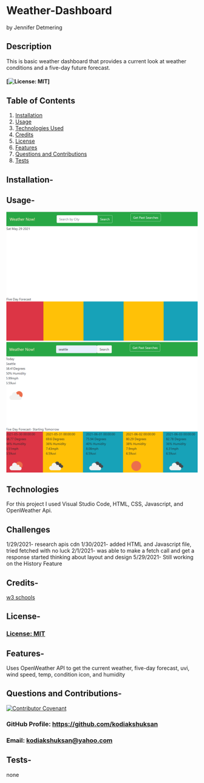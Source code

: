 # Weather-Dashboard

by Jennifer Detmering

## Description

This is basic weather dashboard that provides a current look at weather conditions and a five-day future forecast.

#### [![License: MIT](https://img.shields.io/badge/License-MIT-yellow.svg)]

## Table of Contents

1. [Installation](#installation)
2. [Usage](#usage)
3. [Technologies Used](#technologies_used)
4. [Credits](#credits)
5. [License](#license)
6. [Features](#features)
7. [Questions and Contributions](#questions_and_contributions)
8. [Tests](#tests)

## Installation-

## Usage-

![home](home.png)
![results](results.png)

## Technologies

For this project I used Visual Studio Code, HTML, CSS, Javascript, and OpenWeather Api.

## Challenges

1/29/2021- research apis cdn
1/30/2021- added HTML and Javascript file, tried fetched with no luck
2/1/2021- was able to make a fetch call and get a response started
thinking about layout and design
5/29/2021- Still working on the History Feature

## Credits-

[w3 schools](https://w3schools.com)

## License-

### [License: MIT](https://opensource.org/licenses/MIT)

## Features-

Uses OpenWeather API to get the current weather, five-day forecast, uvi, wind speed, temp, condition icon, and humidity

## Questions and Contributions-

[![Contributor Covenant](https://img.shields.io/badge/Contributor%20Covenant-2.0-4baaaa.svg)](code_of_conduct.md)

### GitHub Profile: https://github.com/kodiakshuksan

### Email: kodiakshuksan@yahoo.com

## Tests-

none
